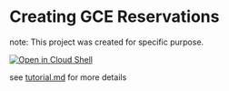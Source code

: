 # Creating GCE Reservations
note: This project was created for specific purpose.

[![Open in Cloud Shell](https://gstatic.com/cloudssh/images/open-btn.png)](https://ssh.cloud.google.com/cloudshell/open?cloudshell_git_repo=https://github.com/tpoppok/gce-reservation&cloudshell_working_dir=./&cloudshell_tutorial=tutorial.md&shellonly=true)

see [tutorial.md](tutorial.md) for more details
